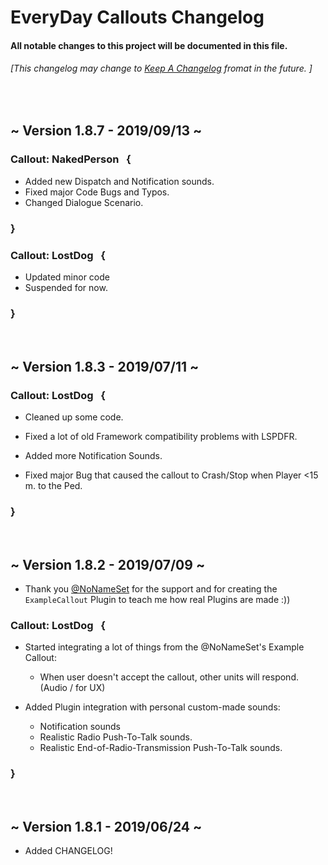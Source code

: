 # **EveryDay Callouts Changelog**




#### All notable changes to this project will be documented in this file.   
###### [This changelog may change to [Keep A Changelog](https://keepachangelog.com/en/1.0.0/) fromat in the future. ]

<br />


## ~ Version 1.8.7 - 2019/09/13 ~



### Callout: NakedPerson &nbsp; {
* Added new Dispatch and Notification sounds. 
* Fixed major Code Bugs and Typos.
* Changed Dialogue Scenario.   

### **}**

### Callout: LostDog &nbsp; {
* Updated minor code
* Suspended for now. 
### **}**

<br />


## ~ Version 1.8.3 - 2019/07/11 ~

### Callout: LostDog &nbsp; {

* Cleaned up some code.

* Fixed a lot of old Framework compatibility problems with LSPDFR.

* Added more Notification Sounds.

* Fixed major Bug that caused the callout to Crash/Stop when Player <15 m. to the Ped.

### **}**


<br /> 


## ~ Version 1.8.2 - 2019/07/09 ~

* Thank you [@NoNameSet](https://github.com/NoNameSet) for the support and for creating the `ExampleCallout` Plugin to teach me how real Plugins are made :))

### Callout: LostDog &nbsp; {

- Started integrating a lot of things from the @NoNameSet's Example Callout:
  - When user doesn't accept the callout, other units will respond. (Audio / for UX)
  
  
- Added Plugin integration with personal custom-made sounds: 
  - Notification sounds
  - Realistic Radio Push-To-Talk sounds.
  - Realistic End-of-Radio-Transmission Push-To-Talk sounds.

### **}**
<br /> 


## ~ Version 1.8.1 - 2019/06/24 ~

* Added CHANGELOG!



&nbsp;
